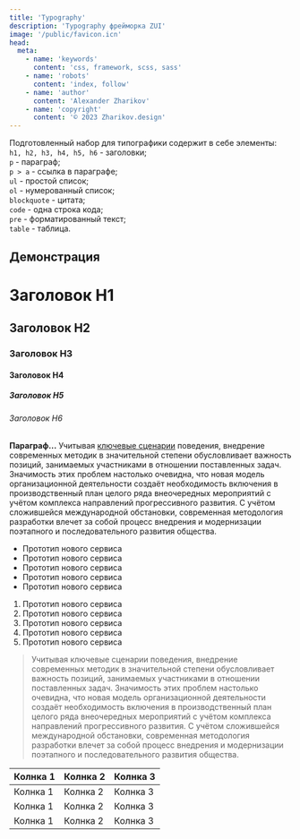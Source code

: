 ```yaml
---
title: 'Typography'
description: 'Typography фрейморка ZUI'
image: '/public/favicon.icn'
head:
  meta:
    - name: 'keywords'
      content: 'css, framework, scss, sass'
    - name: 'robots'
      content: 'index, follow'
    - name: 'author'
      content: 'Alexander Zharikov'
    - name: 'copyright'
      content: '© 2023 Zharikov.design'
---
```


Подготовленный набор для типографики содержит в себе элементы:  
`h1, h2, h3, h4, h5, h6` - заголовки;  
`p` - параграф;  
`p > a` - ссылка в параграфе;  
`ul` - простой список;  
`ol` - нумерованный список;  
`blockquote` - цитата;  
`code` - одна строка кода;  
`pre` - форматированный текст;  
`table` - таблица.

## Демонстрация
<h1>Заголовок Н1</h1>
<h2>Заголовок Н2</h2>
<h3>Заголовок Н3</h3>
<h4>Заголовок Н4</h4>
<h5>Заголовок Н5</h5>
<h6>Заголовок Н6</h6>
<p><b>Параграф...</b> Учитывая <a href="#">ключевые сценарии</a> поведения, внедрение современных методик в значительной степени обусловливает важность позиций, занимаемых участниками в отношении поставленных задач. Значимость этих проблем настолько очевидна, что новая модель организационной деятельности создаёт необходимость включения в производственный план целого ряда внеочередных мероприятий с учётом комплекса направлений прогрессивного развития. С учётом сложившейся международной обстановки, современная методология разработки влечет за собой процесс внедрения и модернизации поэтапного и последовательного развития общества.</p>
<ul>
  <li>Прототип нового сервиса</li>
  <li>Прототип нового сервиса</li>
  <li>Прототип нового сервиса</li>
  <li>Прототип нового сервиса</li>
  <li>Прототип нового сервиса</li>
</ul>
<ol>
  <li>Прототип нового сервиса</li>
  <li>Прототип нового сервиса</li>
  <li>Прототип нового сервиса</li>
  <li>Прототип нового сервиса</li>
  <li>Прототип нового сервиса</li>
</ol>
<blockquote>Учитывая ключевые сценарии поведения, внедрение современных методик в значительной степени обусловливает важность позиций, занимаемых участниками в отношении поставленных задач. Значимость этих проблем настолько очевидна, что новая модель организационной деятельности создаёт необходимость включения в производственный план целого ряда внеочередных мероприятий с учётом комплекса направлений прогрессивного развития. С учётом сложившейся международной обстановки, современная методология разработки влечет за собой процесс внедрения и модернизации поэтапного и последовательного развития общества.</blockquote>
<table>
  <thead>
    <tr>
      <th>Колнка 1</th>
      <th>Колнка 2</th>
      <th>Колнка 3</th>
    </tr>
  </thead>
  <tbody>
    <tr>
      <td>Колнка 1</td>
      <td>Колнка 2</td>
      <td>Колнка 3</td>
    </tr>
    <tr>
      <td>Колнка 1</td>
      <td>Колнка 2</td>
      <td>Колнка 3</td>
    </tr>
    <tr>
      <td>Колнка 1</td>
      <td>Колнка 2</td>
      <td>Колнка 3</td>
    </tr>
  </tbody>
</table>